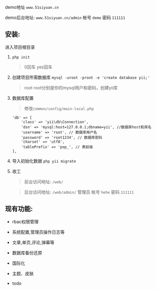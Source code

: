 demo地址 `www.51siyuan.cn`

demo后台地址: `www.51siyuan.cn/admin`  帐号 `demo` 密码 `111111`

## 安装:

进入项目根目录

1. ` php init ` 

    > 0回车 yes回车

2. 创建项目所需数据库 `mysql -uroot -proot -e 'create database yii;'`

    > root root分别是你的mysql用户和密码，创建yii库

3. 数据库配置

    > 修改`common/config/main-local.php`
    
    ```
    'db' => [
        'class' => 'yii\db\Connection',
        'dsn' => 'mysql:host=127.0.0.1;dbname=yii', //数据库host和库名
        'username' => 'root', // 数据库用户名
        'password' => 'root1234', // 数据库密码
        'charset' => 'utf8',
        'tablePrefix' => 'pop_', // 表前缀
    ],
    ```
    
4. 导入初始化数据 `php yii migrate` 

5. 收工

    > 前台访问地址: `/web/`

    > 后台访问地址: `/web/admin/` 管理员 帐号 `hehe` 密码 `111111`
    
## 现有功能:

* rbac权限管理

* 系统配置,管理员操作日志等

* 文章,单页,评论,弹幕等

* 数据库备份还原

* 国际化

* 主题、皮肤

* todo


